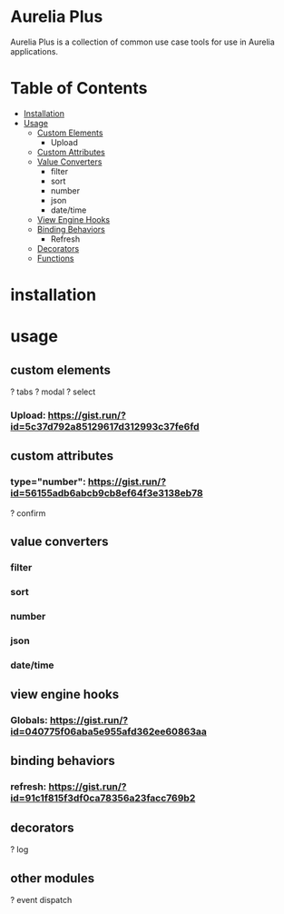 # Aurelia Plus

Aurelia Plus is a collection of common use case tools for use in Aurelia applications.

# Table of Contents

- [Installation](#installation)
- [Usage](#usage)
  - [Custom Elements](#custom-elements)
    - Upload
  - [Custom Attributes](#custom-attributes)
  - [Value Converters](#value-converters)
    - filter
    - sort
    - number
    - json
    - date/time
  - [View Engine Hooks](#view-engine-hooks)
  - [Binding Behaviors](#binding-behaviors)
    - Refresh
  - [Decorators](#decorators)
  - [Functions](#functions)

# installation

# usage

## custom elements

? tabs
? modal
? select
### Upload: https://gist.run/?id=5c37d792a85129617d312993c37fe6fd

## custom attributes

### type="number": https://gist.run/?id=56155adb6abcb9cb8ef64f3e3138eb78
? confirm

## value converters

### filter
### sort
### number
### json
### date/time

## view engine hooks

### Globals: https://gist.run/?id=040775f06aba5e955afd362ee60863aa

## binding behaviors

### refresh: https://gist.run/?id=91c1f815f3df0ca78356a23facc769b2

## decorators

? log

## other modules

? event dispatch